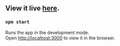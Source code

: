 ## View it live [here](https://p6-blog.netlify.app).

### `npm start`

Runs the app in the development mode.\
Open [http://localhost:3000](http://localhost:3000) to view it in the browser.
